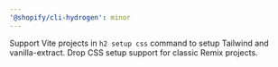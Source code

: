 ```yaml
---
'@shopify/cli-hydrogen': minor
---
```


Support Vite projects in `h2 setup css` command to setup Tailwind and vanilla-extract. Drop CSS setup support for classic Remix projects.

